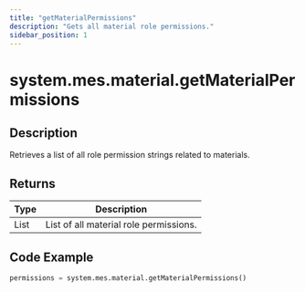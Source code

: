 ```yaml
---
title: "getMaterialPermissions"
description: "Gets all material role permissions."
sidebar_position: 1
---
```


# system.mes.material.getMaterialPermissions

## Description
Retrieves a list of all role permission strings related to materials.

## Returns
| Type         | Description                          |
|--------------|--------------------------------------|
| List<String> | List of all material role permissions.    |

## Code Example
```python
permissions = system.mes.material.getMaterialPermissions()
```


